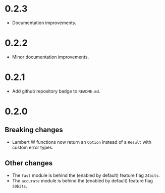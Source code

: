 # 0.2.3

 - Documentation improvements.

# 0.2.2

 - Minor documentation improvements.

# 0.2.1

 - Add github repository badge to `README.md`.

# 0.2.0

## Breaking changes

 - Lambert W functions now return an `Option` instead of a `Result` with custom error types.

## Other changes

 - The `fast` module is behind the (enabled by default) feature flag `24bits`.
 - The `accurate` module is behind the (enabled by default) feature flag `50bits`.
